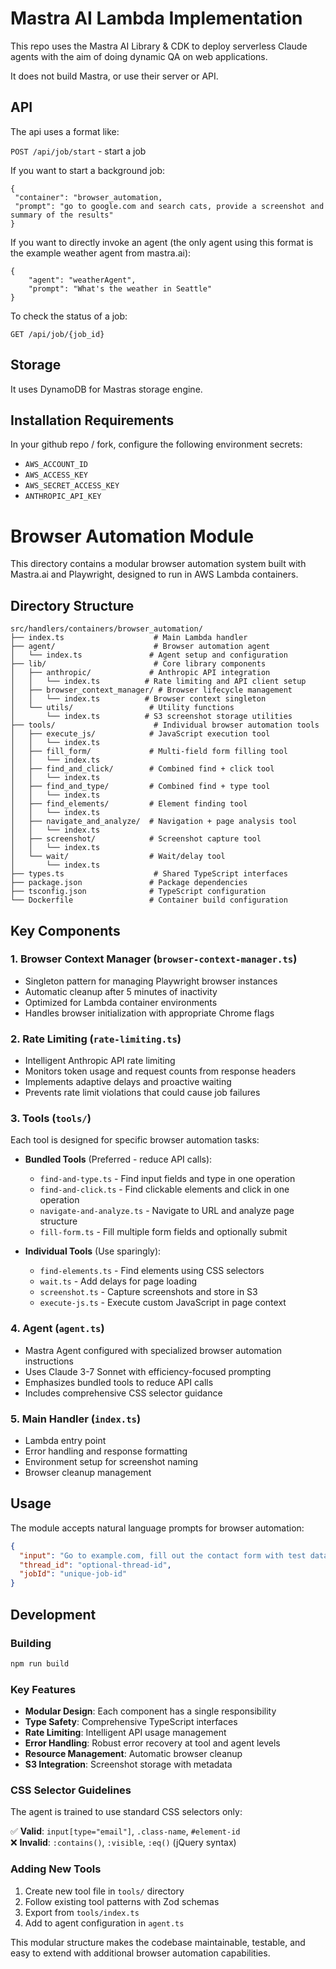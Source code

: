 # Mastra AI Lambda Implementation

This repo uses the Mastra AI Library & CDK to deploy serverless Claude agents with the aim of doing dynamic QA on web applications.

It does not build Mastra, or use their server or API.

## API

The api uses a format like:

`POST /api/job/start` - start a job

If you want to start a background job:

```
{
 "container": "browser_automation,
 "prompt": "go to google.com and search cats, provide a screenshot and summary of the results"
}

```

If you want to directly invoke an agent (the only agent using this format is the example weather agent from mastra.ai):

```
{
    "agent": "weatherAgent",
    "prompt": "What's the weather in Seattle"
}

```

To check the status of a job:

`GET /api/job/{job_id}`

## Storage

It uses DynamoDB for Mastras storage engine. 

## Installation Requirements

In your github repo / fork, configure the following environment secrets:

- `AWS_ACCOUNT_ID`
- `AWS_ACCESS_KEY`
- `AWS_SECRET_ACCESS_KEY`
- `ANTHROPIC_API_KEY`

# Browser Automation Module

This directory contains a modular browser automation system built with Mastra.ai and Playwright, designed to run in AWS Lambda containers.

## Directory Structure

```
src/handlers/containers/browser_automation/
├── index.ts                    # Main Lambda handler
├── agent/                      # Browser automation agent
│   └── index.ts               # Agent setup and configuration
├── lib/                        # Core library components
│   ├── anthropic/             # Anthropic API integration
│   │   └── index.ts          # Rate limiting and API client setup
│   ├── browser_context_manager/ # Browser lifecycle management
│   │   └── index.ts          # Browser context singleton
│   └── utils/                 # Utility functions
│       └── index.ts          # S3 screenshot storage utilities
├── tools/                      # Individual browser automation tools
│   ├── execute_js/            # JavaScript execution tool
│   │   └── index.ts
│   ├── fill_form/             # Multi-field form filling tool
│   │   └── index.ts
│   ├── find_and_click/        # Combined find + click tool
│   │   └── index.ts
│   ├── find_and_type/         # Combined find + type tool
│   │   └── index.ts
│   ├── find_elements/         # Element finding tool
│   │   └── index.ts
│   ├── navigate_and_analyze/  # Navigation + page analysis tool
│   │   └── index.ts
│   ├── screenshot/            # Screenshot capture tool
│   │   └── index.ts
│   └── wait/                  # Wait/delay tool
│       └── index.ts
├── types.ts                    # Shared TypeScript interfaces
├── package.json               # Package dependencies
├── tsconfig.json              # TypeScript configuration
└── Dockerfile                 # Container build configuration
```

## Key Components

### 1. Browser Context Manager (`browser-context-manager.ts`)
- Singleton pattern for managing Playwright browser instances
- Automatic cleanup after 5 minutes of inactivity  
- Optimized for Lambda container environments
- Handles browser initialization with appropriate Chrome flags

### 2. Rate Limiting (`rate-limiting.ts`)
- Intelligent Anthropic API rate limiting
- Monitors token usage and request counts from response headers
- Implements adaptive delays and proactive waiting
- Prevents rate limit violations that could cause job failures

### 3. Tools (`tools/`)
Each tool is designed for specific browser automation tasks:

- **Bundled Tools** (Preferred - reduce API calls):
  - `find-and-type.ts` - Find input fields and type in one operation
  - `find-and-click.ts` - Find clickable elements and click in one operation
  - `navigate-and-analyze.ts` - Navigate to URL and analyze page structure
  - `fill-form.ts` - Fill multiple form fields and optionally submit

- **Individual Tools** (Use sparingly):
  - `find-elements.ts` - Find elements using CSS selectors
  - `wait.ts` - Add delays for page loading
  - `screenshot.ts` - Capture screenshots and store in S3
  - `execute-js.ts` - Execute custom JavaScript in page context

### 4. Agent (`agent.ts`)
- Mastra Agent configured with specialized browser automation instructions
- Uses Claude 3-7 Sonnet with efficiency-focused prompting
- Emphasizes bundled tools to reduce API calls
- Includes comprehensive CSS selector guidance

### 5. Main Handler (`index.ts`) 
- Lambda entry point
- Error handling and response formatting
- Environment setup for screenshot naming
- Browser cleanup management

## Usage

The module accepts natural language prompts for browser automation:

```json
{
  "input": "Go to example.com, fill out the contact form with test data, and take a screenshot",
  "thread_id": "optional-thread-id",
  "jobId": "unique-job-id"
}
```

## Development

### Building
```bash
npm run build
```

### Key Features
- **Modular Design**: Each component has a single responsibility
- **Type Safety**: Comprehensive TypeScript interfaces
- **Rate Limiting**: Intelligent API usage management  
- **Error Handling**: Robust error recovery at tool and agent levels
- **Resource Management**: Automatic browser cleanup
- **S3 Integration**: Screenshot storage with metadata

### CSS Selector Guidelines
The agent is trained to use standard CSS selectors only:

✅ **Valid**: `input[type="email"]`, `.class-name`, `#element-id`  
❌ **Invalid**: `:contains()`, `:visible`, `:eq()` (jQuery syntax)

### Adding New Tools
1. Create new tool file in `tools/` directory
2. Follow existing tool patterns with Zod schemas
3. Export from `tools/index.ts`
4. Add to agent configuration in `agent.ts`

This modular structure makes the codebase maintainable, testable, and easy to extend with additional browser automation capabilities.
